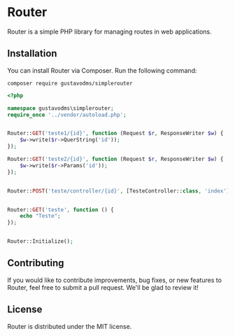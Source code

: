 # Router

Router is a simple PHP library for managing routes in web applications.

## Installation

You can install Router via Composer. Run the following command:

```shell
composer require gustavodms/simplerouter
```

```php
<?php

namespace gustavodms\simplerouter;
require_once '../vendor/autoload.php';


Router::GET('teste1/{id}', function (Request $r, ResponseWriter $w) {
    $w->write($r->QuerString('id'));
});

Router::GET('teste2/{id}', function (Request $r, ResponseWriter $w) {
    $w->write($r->Params('id'));
});


Router::POST('teste/controller/{id}', [TesteController::class, 'index']);


Router::GET('teste', function () {
    echo "Teste";
});


Router::Initialize();
```

## Contributing

If you would like to contribute improvements, bug fixes, or new features to Router, feel free to submit a pull request.
We'll be glad to review it!

## License

Router is distributed under the MIT license.


